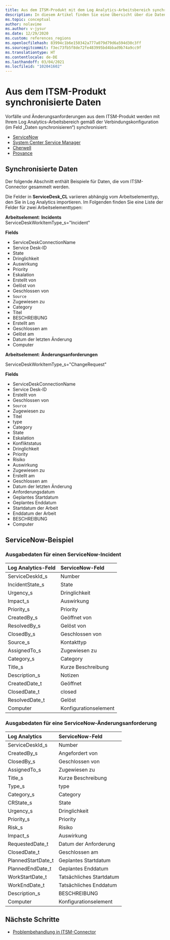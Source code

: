 ```yaml
---
title: Aus dem ITSM-Produkt mit dem Log Analytics-Arbeitsbereich synchronisierte Daten
description: In diesem Artikel finden Sie eine Übersicht über die Daten, die von Ihrem ITSM-Produkt mit dem Log Analytics-Arbeitsbereich synchronisiert werden.
ms.topic: conceptual
author: nolavime
ms.author: v-jysur
ms.date: 12/29/2020
ms.custom: references_regions
ms.openlocfilehash: 83994c1b6e150342a777a079d79d6a594d30c3ff
ms.sourcegitcommit: f3ec73fb5f8de72fe483995bd4bbad9b74a9cc9f
ms.translationtype: HT
ms.contentlocale: de-DE
ms.lasthandoff: 03/04/2021
ms.locfileid: "102041602"
---
```

# <a name="data-synced-from-your-itsm-product"></a>Aus dem ITSM-Produkt synchronisierte Daten

Vorfälle und Änderungsanforderungen aus dem ITSM-Produkt werden mit Ihrem Log Analytics-Arbeitsbereich gemäß der Verbindungskonfiguration (im Feld „Daten synchronisieren“) synchronisiert:
* [ServiceNow](./itsmc-connections-servicenow.md)
* [System Center Service Manager](./itsmc-connections-scsm.md)
* [Cherwell](./itsmc-connections-cherwell.md)
* [Provance](./itsmc-connections-provance.md)

## <a name="synced-data"></a>Synchronisierte Daten

Der folgende Abschnitt enthält Beispiele für Daten, die vom ITSM-Connector gesammelt werden.

Die Felder in **ServiceDesk_CL** variieren abhängig vom Arbeitselementtyp, den Sie in Log Analytics importieren. Im Folgenden finden Sie eine Liste der Felder für zwei Arbeitselementtypen:

**Arbeitselement**: **Incidents**  
ServiceDeskWorkItemType_s="Incident"

**Fields**

- ServiceDeskConnectionName
- Service Desk-ID
- State
- Dringlichkeit
- Auswirkung
- Priority
- Eskalation
- Erstellt von
- Gelöst von
- Geschlossen von
- `Source`
- Zugewiesen zu
- Category
- Titel
- BESCHREIBUNG
- Erstellt am
- Geschlossen am
- Gelöst am
- Datum der letzten Änderung
- Computer

**Arbeitselement**: **Änderungsanforderungen**

ServiceDeskWorkItemType_s="ChangeRequest"

**Fields**
- ServiceDeskConnectionName
- Service Desk-ID
- Erstellt von
- Geschlossen von
- `Source`
- Zugewiesen zu
- Titel
- type
- Category
- State
- Eskalation
- Konfliktstatus
- Dringlichkeit
- Priority
- Risiko
- Auswirkung
- Zugewiesen zu
- Erstellt am
- Geschlossen am
- Datum der letzten Änderung
- Anforderungsdatum
- Geplantes Startdatum
- Geplantes Enddatum
- Startdatum der Arbeit
- Enddatum der Arbeit
- BESCHREIBUNG
- Computer

## <a name="servicenow-example"></a>ServiceNow-Beispiel 
### <a name="output-data-for-a-servicenow-incident"></a>Ausgabedaten für einen ServiceNow-Incident

| Log Analytics-Feld | ServiceNow-Feld |
|:--- |:--- |
| ServiceDeskId_s| Number |
| IncidentState_s | State |
| Urgency_s |Dringlichkeit |
| Impact_s |Auswirkung|
| Priority_s | Priority |
| CreatedBy_s | Geöffnet von |
| ResolvedBy_s | Gelöst von|
| ClosedBy_s  | Geschlossen von |
| Source_s| Kontakttyp |
| AssignedTo_s | Zugewiesen zu  |
| Category_s | Category |
| Title_s|  Kurze Beschreibung |
| Description_s|  Notizen |
| CreatedDate_t|  Geöffnet |
| ClosedDate_t| closed|
| ResolvedDate_t|Gelöst|
| Computer  | Konfigurationselement |

### <a name="output-data-for-a-servicenow-change-request"></a>Ausgabedaten für eine ServiceNow-Änderungsanforderung

| Log Analytics | ServiceNow-Feld |
|:--- |:--- |
| ServiceDeskId_s| Number |
| CreatedBy_s | Angefordert von |
| ClosedBy_s | Geschlossen von |
| AssignedTo_s | Zugewiesen zu  |
| Title_s|  Kurze Beschreibung |
| Type_s|  type |
| Category_s|  Category |
| CRState_s|  State|
| Urgency_s|  Dringlichkeit |
| Priority_s| Priority|
| Risk_s| Risiko|
| Impact_s| Auswirkung|
| RequestedDate_t  | Datum der Anforderung |
| ClosedDate_t | Geschlossen am |
| PlannedStartDate_t  | Geplantes Startdatum |
| PlannedEndDate_t  | Geplantes Enddatum |
| WorkStartDate_t  | Tatsächliches Startdatum |
| WorkEndDate_t | Tatsächliches Enddatum|
| Description_s | BESCHREIBUNG |
| Computer  | Konfigurationselement |

## <a name="next-steps"></a>Nächste Schritte

* [Problembehandlung in ITSM-Connector](./itsmc-resync-servicenow.md)
